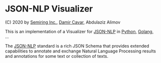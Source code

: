 # JSON-NLP Visualizer

(C) 2020 by [Semiring Inc.], [Damir Cavar], Abdulaziz Alimov


This is an implementation of a Visualizer for [JSON-NLP] in [Python], [Golang], ...

The [JSON-NLP] standard is a rich JSON Schema that provides extended capabilities to annotate and exchange Natural Language Processing results and annotations for some text or collection of texts.





[Semiring Inc.]: https://semiring.com/ "Semiring Inc."
[Damir Cavar]: http://damir.cavar.me/ "Damir Cavar"
[JSON-NLP]: https://github.com/SemiringInc/JSON-NLP "JSON-NLP"
[Python]: https://www.python.org/ "Python"
[Golang]: https://golang.org/ "Go Language"
